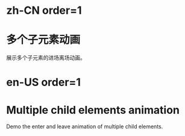 # zh-CN order=1

# 多个子元素动画

展示多个子元素的进场离场动画。

# en-US order=1

# Multiple child elements animation

Demo the enter and leave animation of multiple child elements.
